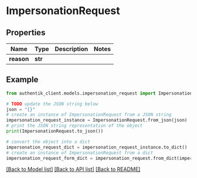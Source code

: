 # ImpersonationRequest


## Properties

Name | Type | Description | Notes
------------ | ------------- | ------------- | -------------
**reason** | **str** |  | 

## Example

```python
from authentik_client.models.impersonation_request import ImpersonationRequest

# TODO update the JSON string below
json = "{}"
# create an instance of ImpersonationRequest from a JSON string
impersonation_request_instance = ImpersonationRequest.from_json(json)
# print the JSON string representation of the object
print(ImpersonationRequest.to_json())

# convert the object into a dict
impersonation_request_dict = impersonation_request_instance.to_dict()
# create an instance of ImpersonationRequest from a dict
impersonation_request_form_dict = impersonation_request.from_dict(impersonation_request_dict)
```
[[Back to Model list]](../README.md#documentation-for-models) [[Back to API list]](../README.md#documentation-for-api-endpoints) [[Back to README]](../README.md)


